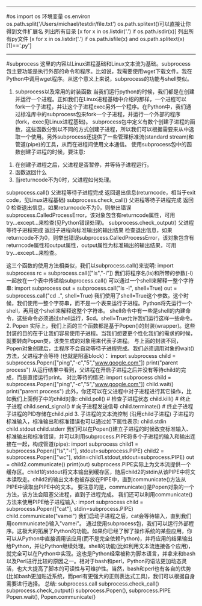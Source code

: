 ----
#os
import os
环境变量
os.environ
os.path.split('/Users/michael/testdir/file.txt')
os.path.splitext()可以直接让你得到文件扩展名
列出所有目录
[x for x in os.listdir('.') if os.path.isdir(x)]
列出所有py文件
[x for x in os.listdir('.') if os.path.isfile(x) and os.path.splitext(x)[1]=='.py']




---
#subprocess
这里的内容以Linux进程基础和Linux文本流为基础。subprocess包主要功能是执行外部的命令和程序。比如说，我需要使用wget下载文件。我在Python中调用wget程序。从这个意义上来说，subprocess的功能与shell类似。

1. subprocess以及常用的封装函数
当我们运行python的时候，我们都是在创建并运行一个进程。正如我们在Linux进程基础中介绍的那样，一个进程可以fork一个子进程，并让这个子进程exec另外一个程序。在Python中，我们通过标准库中的subprocess包来fork一个子进程，并运行一个外部的程序(fork，exec见Linux进程基础)。
subprocess包中定义有数个创建子进程的函数，这些函数分别以不同的方式创建子进程，所以我们可以根据需要来从中选取一个使用。另外subprocess还提供了一些管理标准流(standard stream)和管道(pipe)的工具，从而在进程间使用文本通信。
使用subprocess包中的函数创建子进程的时候，要注意:
1) 在创建子进程之后，父进程是否暂停，并等待子进程运行。
2) 函数返回什么
3) 当returncode不为0时，父进程如何处理。

subprocess.call()
父进程等待子进程完成
返回退出信息(returncode，相当于exit code，见Linux进程基础)
subprocess.check_call()
父进程等待子进程完成
返回0
检查退出信息，如果returncode不为0，则举出错误subprocess.CalledProcessError，该对象包含有returncode属性，可用try...except...来检查(见Python错误处理)。
subprocess.check_output()
父进程等待子进程完成
返回子进程向标准输出的输出结果
检查退出信息，如果returncode不为0，则举出错误subprocess.CalledProcessError，该对象包含有returncode属性和output属性，output属性为标准输出的输出结果，可用try...except...来检查。

这三个函数的使用方法相类似，我们以subprocess.call()来说明:
import subprocess 
rc = subprocess.call(["ls","-l"]) 
我们将程序名(ls)和所带的参数(-l)一起放在一个表中传递给subprocess.call()
可以通过一个shell来解释一整个字符串:
import subprocess 
out = subprocess.call("ls -l", shell=True) 
out = subprocess.call("cd ..", shell=True) 
我们使用了shell=True这个参数。这个时候，我们使用一整个字符串，而不是一个表来运行子进程。Python将先运行一个shell，再用这个shell来解释这整个字符串。
shell命令中有一些是shell的内建命令，这些命令必须通过shell运行，$cd。shell=True允许我们运行这样一些命令。
2. Popen
实际上，我们上面的三个函数都是基于Popen()的封装(wrapper)。这些封装的目的在于让我们容易使用子进程。当我们想要更个性化我们的需求的时候，就要转向Popen类，该类生成的对象用来代表子进程。
与上面的封装不同，Popen对象创建后，主程序不会自动等待子进程完成。我们必须调用对象的wait()方法，父进程才会等待 (也就是阻塞block)：
import subprocess 
child = subprocess.Popen(["ping","-c","5","www.google.com"]) 
print("parent process") 
从运行结果中看到，父进程在开启子进程之后并没有等待child的完成，而是直接运行print。
对比等待的情况:
import subprocess 
child = subprocess.Popen(["ping","-c","5","www.google.com"]) 
child.wait() 
print("parent process") 
此外，你还可以在父进程中对子进程进行其它操作，比如我们上面例子中的child对象:
child.poll()           # 检查子进程状态
child.kill()           # 终止子进程
child.send_signal()    # 向子进程发送信号
child.terminate()      # 终止子进程
子进程的PID存储在child.pid
3. 子进程的文本流控制
(沿用child子进程) 子进程的标准输入，标准输出和标准错误也可以通过如下属性表示:
child.stdin
child.stdout
child.stderr
我们可以在Popen()建立子进程的时候改变标准输入、标准输出和标准错误，并可以利用subprocess.PIPE将多个子进程的输入和输出连接在一起，构成管道(pipe):
import subprocess 
child1 = subprocess.Popen(["ls","-l"], stdout=subprocess.PIPE) 
child2 = subprocess.Popen(["wc"], stdin=child1.stdout,stdout=subprocess.PIPE) 
out = child2.communicate() 
print(out)
subprocess.PIPE实际上为文本流提供一个缓存区。child1的stdout将文本输出到缓存区，随后child2的stdin从该PIPE中将文本读取走。child2的输出文本也被存放在PIPE中，直到communicate()方法从PIPE中读取出PIPE中的文本。
要注意的是，communicate()是Popen对象的一个方法，该方法会阻塞父进程，直到子进程完成。
我们还可以利用communicate()方法来使用PIPE给子进程输入:
import subprocess 
child = subprocess.Popen(["cat"], stdin=subprocess.PIPE) 
child.communicate("vamei") 
我们启动子进程之后，cat会等待输入，直到我们用communicate()输入"vamei"。
通过使用subprocess包，我们可以运行外部程序。这极大的拓展了Python的功能。如果你已经了解了操作系统的某些应用，你可以从Python中直接调用该应用(而不是完全依赖Python)，并将应用的结果输出给Python，并让Python继续处理。shell的功能(比如利用文本流连接各个应用)，就完全可以在Python中实现。这也是Python经常被称为脚本语言，并拿来和bash以及Perl进行比较的原因之一。相对于bash和perl，Python的语法更加动态灵活，也大大提高了脚本的可读性与可维护性。当然，bash和perl也有各自的优势(比如bash更加贴近系统，而perl有更强大的正则表达式工具)，我们可以根据自身需要进行选择。
总结:
subprocess.call
subprocess.check_call()
subprocess.check_output()
subprocess.Popen(), subprocess.PIPE
Popen.wait(), Popen.communicate()



